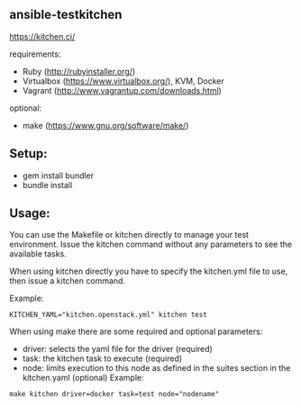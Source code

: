 ## ansible-testkitchen

https://kitchen.ci/

requirements:
- Ruby (http://rubyinstaller.org/)
- Virtualbox (https://www.virtualbox.org/), KVM, Docker
- Vagrant (http://www.vagrantup.com/downloads.html)

optional:
- make (https://www.gnu.org/software/make/)

## Setup:
- gem install bundler
- bundle install

## Usage:

You can use the Makefile or kitchen directly to manage your test environment.
Issue the kitchen command without any parameters to see the available tasks.

When using kitchen directly you have to specify the kitchen.yml file to use, then issue a kitchen command.

Example:
```
KITCHEN_YAML="kitchen.openstack.yml" kitchen test
```
When using make there are some required and optional parameters:
- driver: selects the yaml file for the driver (required)
- task: the kitchen task to execute (required)
- node: limits execution to this node as defined in the suites section in the kitchen.yaml (optional)
Example:
```
make kitchen driver=docker task=test node="nodename"
```
